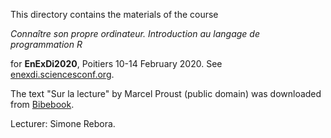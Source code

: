 
This directory contains the materials of the course

*Connaître son propre ordinateur. Introduction au langage de programmation R*

for **EnExDi2020**, Poitiers 10-14 February 2020. See [enexdi.sciencesconf.org](https://enexdi.sciencesconf.org).

The text "Sur la lecture" by Marcel Proust (public domain) was downloaded from [Bibebook](https://www.bibebook.com/bib/sur-la-lecture).

Lecturer: Simone Rebora.
